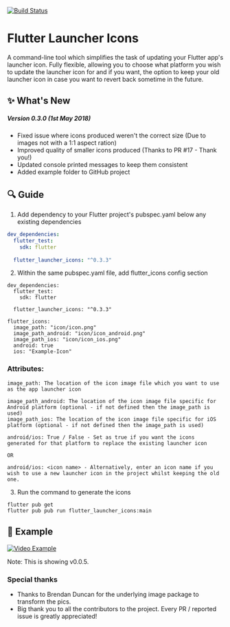 [![Build Status](https://travis-ci.org/MarkOSullivan94/flutter_launcher_icons.svg?branch=master)](https://travis-ci.org/MarkOSullivan94/flutter_launcher_icons)

# Flutter Launcher Icons

A command-line tool which simplifies the task of updating your Flutter app's launcher icon. Fully flexible, allowing you to choose what platform you wish to update the launcher icon for and if you want, the option to keep your old launcher icon in case you want to revert back sometime in the future.


## :sparkles: What's New

##### Version 0.3.0 (1st May 2018)
 * Fixed issue where icons produced weren't the correct size (Due to images not with a 1:1 aspect ration)
 * Improved quality of smaller icons produced (Thanks to PR #17 - Thank you!)
 * Updated console printed messages to keep them consistent
 * Added example folder to GitHub project

## :mag: Guide

1. Add dependency to your Flutter project's pubspec.yaml below any existing dependencies

```yaml
dev_dependencies: 
  flutter_test:
    sdk: flutter
    
  flutter_launcher_icons: "^0.3.3"
```

2. Within the same pubspec.yaml file, add flutter_icons config section

```
dev_dependencies: 
  flutter_test:
    sdk: flutter
    
  flutter_launcher_icons: "^0.3.3"
  
flutter_icons:
  image_path: "icon/icon.png"
  image_path_android: "icon/icon_android.png"
  image_path_ios: "icon/icon_ios.png"
  android: true
  ios: "Example-Icon"
```

### Attributes:
```
image_path: The location of the icon image file which you want to use as the app launcher icon

image_path_android: The location of the icon image file specific for Android platform (optional - if not defined then the image_path is used)
image_path_ios: The location of the icon image file specific for iOS platform (optional - if not defined then the image_path is used)

android/ios: True / False - Set as true if you want the icons generated for that platform to replace the existing launcher icon

OR

android/ios: <icon name> - Alternatively, enter an icon name if you wish to use a new launcher icon in the project whilst keeping the old one.
```

3. Run the command to generate the icons

```
flutter pub get
flutter pub pub run flutter_launcher_icons:main
```

## :eyes: Example

[![Video Example](https://img.youtube.com/vi/RjNAxwcP3Tc/0.jpg)](https://www.youtube.com/watch?v=RjNAxwcP3Tc)

Note: This is showing v0.0.5.

### Special thanks

- Thanks to Brendan Duncan for the underlying image package to transform the pics. 
- Big thank you to all the contributors to the project. Every PR / reported issue is greatly appreciated! 
